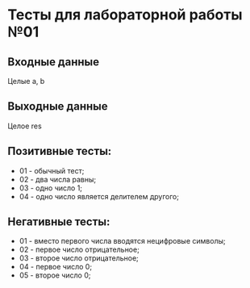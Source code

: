 # Тесты для лабораторной работы №01

## Входные данные
Целые a, b

## Выходные данные
Целое res

## Позитивные тесты:
- 01 - обычный тест;
- 02 - два числа равны;
- 03 - одно число 1;
- 04 - одно число является делителем другого;

## Негативные тесты:
- 01 - вместо первого числа вводятся нецифровые символы;
- 02 - первое число отрицательное;
- 03 - второе число отрицательное;
- 04 - первое число 0;
- 05 - второе число 0;